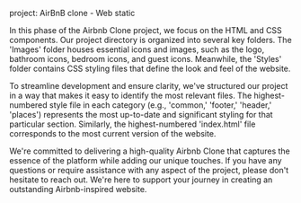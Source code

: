 project: AirBnB clone - Web static

In this phase of the Airbnb Clone project, we focus on the HTML and CSS components. Our project directory is organized into several key folders. The 'Images' folder houses essential icons and images, such as the logo, bathroom icons, bedroom icons, and guest icons. Meanwhile, the 'Styles' folder contains CSS styling files that define the look and feel of the website.

To streamline development and ensure clarity, we've structured our project in a way that makes it easy to identify the most relevant files. The highest-numbered style file in each category (e.g., 'common,' 'footer,' 'header,' 'places') represents the most up-to-date and significant styling for that particular section. Similarly, the highest-numbered 'index.html' file corresponds to the most current version of the website.

We're committed to delivering a high-quality Airbnb Clone that captures the essence of the platform while adding our unique touches. If you have any questions or require assistance with any aspect of the project, please don't hesitate to reach out. We're here to support your journey in creating an outstanding Airbnb-inspired website.

